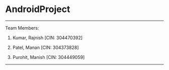 # AndroidProject
------------------------------------------------------------------------------------

Team Members: 

1. Kumar, Rajnish [CIN: 304470392]                                                                                                                                                                                                               
2. Patel, Manan [CIN: 304373828]

3. Purohit, Manish [CIN: 304449059]

------------------------------------------------------------------------------------

